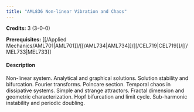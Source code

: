 ```yaml
---
title: "AML836 Non-linear Vibration and Chaos"
---
```

**Credits:** 3 (3-0-0)

**Prerequisites:** [[/Applied Mechanics/AML701|AML701]]/[[/AML734|AML734]]/[[/CEL719|CEL719]]/[[/MEL733|MEL733]]

#### Description
Non-linear system. Analytical and graphical solutions. Solution stability and bifurcation. Fourier transforms. Poincare section. Temporal chaos in dissipative systems. Simple and strange attractors. Fractal dimension and geometric characterization. Hopf bifurcation and limit cycle. Sub-harmonic instability and periodic doubling.